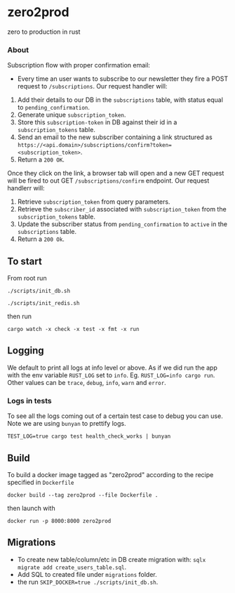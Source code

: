 # zero2prod

zero to production in rust

### About

Subscription flow with proper confirmation email:

- Every time an user wants to subscribe to our newsletter they fire a POST request to `/subscriptions`. Our request handler will:

1. Add their details to our DB in the `subscriptions` table, with status equal to `pending_confirmation`.
2. Generate unique `subscription_token`.
3. Store this `subscription-token` in DB against their id in a `subscription_tokens` table.
4. Send an email to the new subscriber containing a link structured as `https://<api.domain>/subscriptions/confirm?token=<subscription_token>`.
5. Return a `200 OK`.

Once they click on the link, a browser tab will open and a new GET request will be fired to out GET `/subscriptions/confirm` endpoint. Our request handlerr will:

1. Retrieve `subscription_token` from query parameters.
2. Retrieve the `subscriber_id` associated with `subscription_token` from the `subscription_tokens` table.
3. Update the subscriber status from `pending_confirmation` to `active` in the `subscriptions` table.
4. Return a `200 Ok`.

## To start

From root run

```
./scripts/init_db.sh

./scripts/init_redis.sh
```

then run

```
cargo watch -x check -x test -x fmt -x run
```

## Logging

We default to print all logs at info level or above. As if we did run the app with the env variable `RUST_LOG` set to `info`. Eg. `RUST_LOG=info cargo run`.
Other values can be `trace`, `debug`, `info`, `warn` and `error`.

### Logs in tests

To see all the logs coming out of a certain test case to debug you can use. Note we are using `bunyan` to prettify logs.

```
TEST_LOG=true cargo test health_check_works | bunyan
```

## Build

To build a docker image tagged as "zero2prod" according to the recipe specified in `Dockerfile`

```
docker build --tag zero2prod --file Dockerfile .
```

then launch with

```
docker run -p 8000:8000 zero2prod
```

## Migrations

- To create new table/column/etc in DB create migration with: `sqlx migrate add create_users_table.sql`.
- Add SQL to created file under `migrations` folder.
- the run `SKIP_DOCKER=true ./scripts/init_db.sh`.
